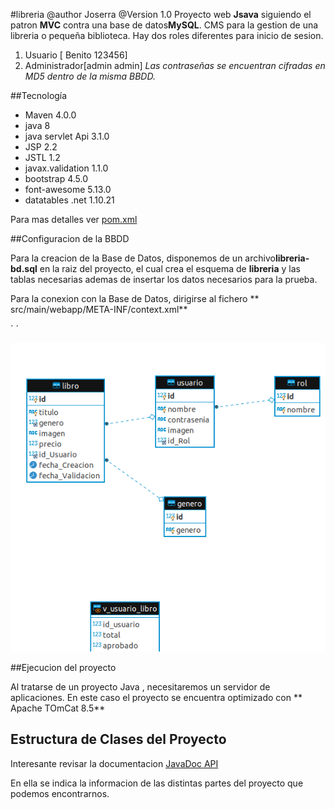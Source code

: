 #libreria
@author Joserra
@Version 1.0
Proyecto web **Jsava** siguiendo el patron **MVC** contra una base de datos**MySQL**.
CMS para la gestion de una libreria o pequeña biblioteca.
Hay dos roles diferentes para inicio de sesion. 

1. Usuario [ Benito 123456]
2. Administrador[admin admin]
*Las contraseñas se encuentran cifradas en MD5 dentro de la misma BBDD.*


##Tecnología
- Maven 4.0.0
- java 8
- java servlet Api 3.1.0
- JSP 2.2
- JSTL 1.2
- javax.validation 1.1.0
- bootstrap 4.5.0
- font-awesome 5.13.0
- datatables .net 1.10.21

Para  mas detalles ver [pom.xml](https://github.com/Joserchicar/Liibreria2/blob/master/pom.xml) 


##Configuracion de la BBDD

Para la creacion de la Base de Datos, disponemos de un archivo**libreria-bd.sql** en la raiz del proyecto, el cual crea el esquema de **libreria** y las tablas necesarias ademas de insertar los datos necesarios para la prueba.

Para la conexion con la Base de Datos, dirigirse al fichero ** src/main/webapp/META-INF/context.xml**

´ <?xml version="1.0" encoding="UTF-8"?>
  <Context path="/ejemplo05">
      <Resource
          type="javax.sql.DataSource"
          auth="Container"
          name="jdbc/super"
          driverClassName="com.mysql.jdbc.Driver"
          url="jdbc:mysql://localhost:3306/libreria"
          username="debian-sys-maint"
          password="o8lAkaNtX91xMUcV"
          maxActive="100"
          maxIdle="30"
          maxWait="10000"          
      />
 </Context>  ´
 
 
 ![Diagrama de la BBDD](src/main/webapp/imagenes/LibreriaDiagram.png)
 


##Ejecucion del proyecto

Al tratarse de un proyecto Java , necesitaremos un servidor de aplicaciones.
En este caso el proyecto se encuentra optimizado con ** Apache TOmCat 8.5**



## Estructura  de Clases del Proyecto

Interesante revisar la documentacion [JavaDoc API](src/main/webapp/doc/index.html)

En ella se indica la informacion de las distintas partes del proyecto que podemos encontrarnos.

